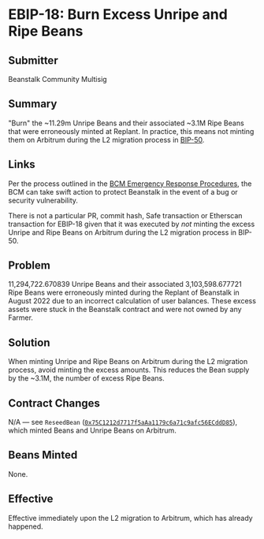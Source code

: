 # EBIP-18: Burn Excess Unripe and Ripe Beans

## Submitter

Beanstalk Community Multisig

## Summary

"Burn" the ~11.29m Unripe Beans and their associated ~3.1M Ripe Beans that were erroneously minted at Replant. In practice, this means not minting them on Arbitrum during the L2 migration process in [BIP-50](https://github.com/BeanstalkFarms/Beanstalk/pull/909).

## Links

Per the process outlined in the [BCM Emergency Response Procedures](https://docs.bean.money/almanac/governance/beanstalk/bcm-process#emergency-response-procedures), the BCM can take swift action to protect Beanstalk in the event of a bug or security vulnerability.

There is not a particular PR, commit hash, Safe transaction or Etherscan transaction for EBIP-18 given that it was executed by *not* minting the excess Unripe and Ripe Beans on Arbitrum during the L2 migration process in BIP-50.

## Problem

11,294,722.670839 Unripe Beans and their associated 3,103,598.677721 Ripe Beans were erroneously minted during the Replant of Beanstalk in August 2022 due to an incorrect calculation of user balances. These excess assets were stuck in the Beanstalk contract and were not owned by any Farmer.

## Solution

When minting Unripe and Ripe Beans on Arbitrum during the L2 migration process, avoid minting the excess amounts. This reduces the Bean supply by the ~3.1M, the number of excess Ripe Beans.

## Contract Changes

N/A — see `ReseedBean` ([`0x75C1212d7717f5aAa1179c6a71c9afc56ECddD85`](https://arbiscan.io/address/0x75C1212d7717f5aAa1179c6a71c9afc56ECddD85)), which minted Beans and Unripe Beans on Arbitrum.

## Beans Minted

None.

## Effective

Effective immediately upon the L2 migration to Arbitrum, which has already happened.
